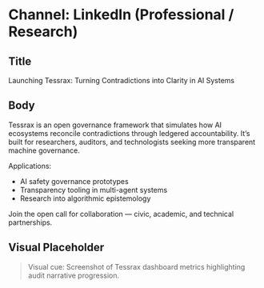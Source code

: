 # Channel: LinkedIn (Professional / Research)

## Title
Launching Tessrax: Turning Contradictions into Clarity in AI Systems

## Body
Tessrax is an open governance framework that simulates how AI ecosystems reconcile contradictions through ledgered accountability. It’s built for researchers, auditors, and technologists seeking more transparent machine governance.

Applications:
- AI safety governance prototypes
- Transparency tooling in multi-agent systems
- Research into algorithmic epistemology

Join the open call for collaboration — civic, academic, and technical partnerships.

## Visual Placeholder
> Visual cue: Screenshot of Tessrax dashboard metrics highlighting audit narrative progression.
